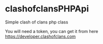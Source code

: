 # clashofclansPHPApi
Simple clash of clans php class


You will need a token, you can get it from here https://developer.clashofclans.com
